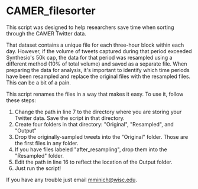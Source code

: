 # CAMER_filesorter
This script was designed to help researchers save time when sorting through the CAMER Twitter data. 

That dataset contains a unique file for each three-hour block within each day. However, if the volume of tweets captured during that period exceeded Synthesio's 50k cap, the data for that period was resampled using a different method (10% of total volume) and saved as a separate file. When preparing the data for analysis, it's important to identify which time periods have been resampled and replace the original files with the resampled files. This can be a bit of a pain. 

This script renames the files in a way that makes it easy. To use it, follow these steps:

1. Change the path in line 7 to the directory where you are storing your Twitter data. Save the script in that directory. 
2. Create four folders in that directory: "Original", "Resampled", and "Output"
4. Drop the originally-sampled tweets into the "Original" folder. Those are the first files in any folder. 
5. If you have files labeled "after_resampling", drop them into the "Resampled" folder. 
6. Edit the path in line 16 to reflect the location of the Output folder.
7. Just run the script! 

If you have any trouble just email mminich@wisc.edu.
